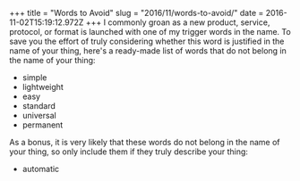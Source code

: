 +++
title = "Words to Avoid"
slug = "2016/11/words-to-avoid/"
date = 2016-11-02T15:19:12.972Z
+++
I commonly groan as a new product, service, protocol, or format is launched with one of my trigger words in the name. To save you the effort of truly considering whether this word is justified in the name of your thing, here's a ready-made list of words that do not belong in the name of your thing:

- simple
- lightweight
- easy
- standard
- universal
- permanent

As a bonus, it is very likely that these words do not belong in the name of your thing, so only include them if they truly describe your thing:

- automatic
